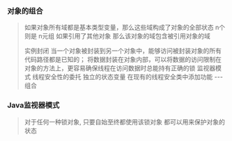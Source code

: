 ### 对象的组合

> 如果对象所有域都是基本类型变量，那么这些域构成了对象的全部状态 n个 则是 n元组   如果引用了其他对象 那么该对象的域包含被引用对象的域
> 
> 实例封闭  当一个对象被封装到另一个对象中，能够访问被封装对象的所有代码路径都是已知的； 将数据封装在对象内部，可以将数据的访问限制在对象的方法上，更容易确保线程在访问数据时总能持有正确的锁
> 监视器模式
> 线程安全性的委托
> 独立的状态变量
> 在现有的线程安全类中添加功能 --- 组合

### Java监视器模式
> 对于任何一种锁对象, 只要自始至终都使用该锁对象 都可以用来保护对象的状态